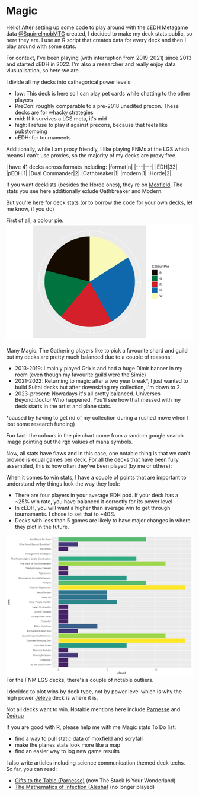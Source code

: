 # Magic

Hello! 
After setting up some code to play around with the cEDH Metagame data [@SquirrelmobMTG](https://twitter.com/SquirrelmobMTG) created, I decided to make my deck stats public, so here they are. I use an R script that creates data for every deck and then I play around with some stats. 

For context, I've been playing (with interruption from 2019-2021) since 2013 and started cEDH in 2022.  I'm also a researcher and really enjoy data viusualisation, so here we are. 

I divide all my decks into cathegorical power levels: 
- low: This deck is here so I can play pet cards while chatting to the other players 
- PreCon: roughly comparable to a pre-2018 unedited precon. These decks are for whacky strategies 
- mid: If it survives a LGS meta, it's mid 
- high: I refuse to play it against precons, because that feels like pubstomping 
- cEDH: for tournaments

Additionally, while I am proxy friendly, I like playing FNMs at the LGS which means I can't use proxies, so the majority of my decks are proxy free. 

I have 41 decks across formats including: 
|format|n|
|---|---|
|EDH|33|
|pEDH|1|
|Dual Commander|2|
|Oathbreaker|1|
|modern|1|
|Horde|2|

If you want decklists (besides the Horde ones), they're on [Moxfield](https://www.moxfield.com/users/AliceInQuantumland). The stats you see here additionally exlude Oathbreaker and Modern. 

But you're here for deck stats (or to borrow the code for your own decks, let me know, if you do)

First of all, a colour pie. 
![colour pie](col.png)

Many Magic: The Gathering players like to pick a favourite shard and guild but my decks are pretty much balanced due to a couple of reasons: 
- 2013-2019: I mainly played Grixis and had a huge Dimir banner in my room (even though my favourite guild were the Simic)
- 2021-2022: Returning to magic after a two year break*, I just wanted to build Sultai decks but after downsizing my collection, I'm down to 2.
- 2023-present: Nowadays it's all pretty balanced. Universes Beyond:Doctor Who happened. You'll see how that messed with my deck starts in the artist and plane stats.

*caused by having to get rid of my collection during a rushed move when I lost some research funding)

Fun fact: the colours in the pie chart come from a random google search image pointing out the rgb values of mana symbols.

Now, all stats have flaws and in this case, one notable thing is that we can't provide is equal games per deck. For all the decks that have been fully assembled, this is how often they've been played (by me or others): 

When it comes to win stats, I have a couple of points that are important to understand why things look the way they look: 
- There are four players in your average EDH pod. If your deck has a ~25% win rate, you have balanced it correctly for its power level
- In cEDH, you will want a higher than average win to get through tournaments. I chose to set that to ~40%
- Decks with less than 5 games are likely to have major changes in where they plot in the future. 

![number of games](played.png)
For the FNM LGS decks, there's a couple of notable outliers. 

I decided to plot wins by deck type, not by power level which is why the high power [Jeleva](https://www.moxfield.com/decks/wa9WtU4FeEO7RsyPj5zawg) deck is where it is.

Not all decks want to win. Notable mentions here include [Parnesse](https://www.moxfield.com/decks/FxogC8HyLESeMO0RKeZ5iQ) and [Zedruu](https://www.moxfield.com/decks/OyJB7Ux9cUyQ8c9tzjDpzg)


If you are good with R, please help me with me Magic stats To Do list:
- find a way to pull static data of moxfield and scryfall
- make the planes stats look more like a map
- find an easier way to log new game results 


I also write articles including science communication themed deck techs. So far, you can read: 
- [Gifts to the Table (Parnesse)](https://quantumlandbooks.tumblr.com/post/688027749349228544/gifts) (now The Stack Is Your Wonderland)
- [The Mathematics of Infection (Alesha)](https://quantumlandbooks.tumblr.com/post/678417387877449728/the-mathematics-of-infection) (no longer played)
